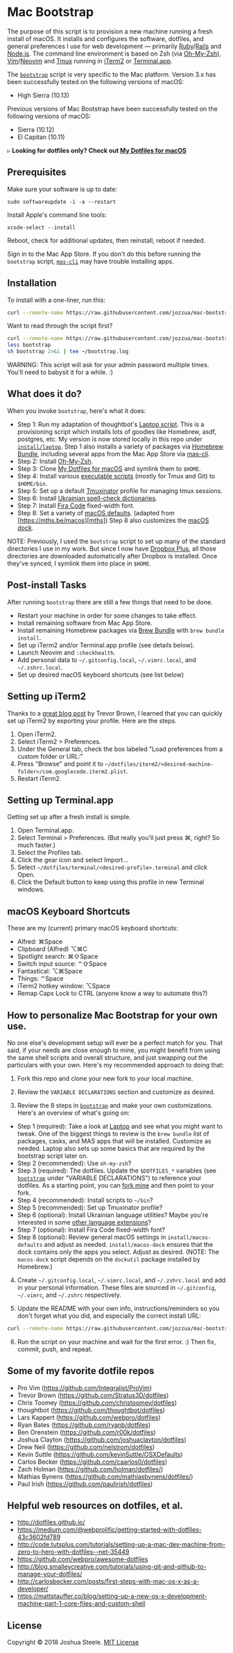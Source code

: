 # Mac Bootstrap


The purpose of this script is to provision a new machine running a fresh install of macOS. It installs and configures the software, dotfiles, and general preferences I use for web development — primarily [Ruby][ruby]/[Rails][rails] and [Node.js][nodejs]. The command line environment is based on Zsh (via [Oh-My-Zsh][omz]), [Vim][vim]/[Neovim][neovim] and [Tmux][tmux] running in [iTerm2][iterm2] or [Terminal.app][terminal].

The [`bootstrap`][bootstrap] script is very specific to the Mac platform. Version 3.x has been successfully tested on the following versions of macOS:

* High Sierra (10.13)

Previous versions of Mac Bootstrap have been successfully tested on the following versions of macOS:

* Sierra (10.12)
* El Capitan (10.11)

&#9657; **Looking for dotfiles only? Check out [My Dotfiles for macOS](http://jsua.co/dotfiles)**

## Prerequisites

Make sure your software is up to date:

	sudo softwareupdate -i -a --restart

Install Apple's command line tools:

	xcode-select --install

Reboot, check for additional updates, then reinstall, reboot if needed.

Sign in to the Mac App Store. If you don't do this before running the `bootstrap` script, [`mas-cli`][mas-cli] may have trouble installing apps.

## Installation

To install with a one-liner, run this:

```sh
curl --remote-name https://raw.githubusercontent.com/jozzua/mac-bootstrap/master/bootstrap && sh bootstrap 2>&1 | tee ~/bootstrap.log
```

Want to read through the script first?
```sh
curl --remote-name https://raw.githubusercontent.com/jozzua/mac-bootstrap/master/bootstrap
less bootstrap
sh bootstrap 2>&1 | tee ~/bootstrap.log
```

WARNING: This script will ask for your admin password multiple times. You'll need to babysit it for a while. :)

## What does it do?

When you invoke `bootstrap`, here's what it does:

* Step 1: Run my adaptation of thoughtbot's [Laptop script][laptop]. This is a provisioning script which installs lots of goodies like Homebrew, asdf, postgres, etc. My version is now stored locally in this repo under [`install/laptop`][my-laptop]. Step 1 also installs a variety of packages via [Homebrew Bundle][brew-bundle], including several apps from the Mac App Store via [mas-cli][mas-cli].
* Step 2: Install [Oh-My-Zsh][omz].
* Step 3: Clone [My Dotfiles for macOS][dotfiles] and symlink them to `$HOME`.
* Step 4: Install various [executable scripts][exe-scripts] (mostly for Tmux and Git) to `$HOME/bin`.
* Step 5: Set up a default [Tmuxinator][tmuxinator] profile for managing tmux sessions.
* Step 6: Install [Ukrainian spell-check dictionaries][dictionaries].
* Step 7: Install [Fira Code][fira-code] fixed-width font.
* Step 8: Set a variety of [macOS defaults][macos-defaults]. (adapted from [https://mths.be/macos][mths]) Step 8 also customizes the [macOS dock][macos-dock].

NOTE: Previously, I used the `bootstrap` script to set up many of the standard directories I use in my work. But since I now have [Dropbox Plus][db-plus], all those directories are downloaded automatically after Dropbox is installed. Once they've synced, I symlink them into place in `$HOME`.

## Post-install Tasks

After running `bootstrap` there are still a few things that need to be done.

* Restart your machine in order for some changes to take effect.
* Install remaining software from Mac App Store.
* Install remaining Homebrew packages via [Brew Bundle][brew-bundle] with `brew bundle install`.
* Set up iTerm2 and/or Terminal.app profile (see details below).
* Launch Neovim and `:checkhealth`.
* Add personal data to `~/.gitconfig.local`, `~/.vimrc.local`, and `~/.zshrc.local`.
* Set up desired macOS keyboard shortcuts (see list below)

## Setting up iTerm2

Thanks to a [great blog post][stratus3d] by Trevor Brown, I learned that you can quickly set up iTerm2 by exporting your profile. Here are the steps.

1. Open iTerm2.
2. Select iTerm2 > Preferences.
3. Under the General tab, check the box labeled "Load preferences from a custom folder or URL:"
4. Press "Browse" and point it to `~/dotfiles/iterm2/<desired-machine-folder>/com.googlecode.iterm2.plist`.
5. Restart iTerm2.

## Setting up Terminal.app

Getting set up after a fresh install is simple.

1. Open Terminal.app.
1. Select Terminal > Preferences. (But really you'll just press &#8984;, right? So much faster.)
1. Select the Profiles tab.
1. Click the gear icon and select Import...
1. Select `~/dotfiles/terminal/<desired-profile>.terminal` and click Open.
1. Click the Default button to keep using this profile in new Terminal windows.

## macOS Keyboard Shortcuts

These are my (current) primary macOS keyboard shortcuts:

* Alfred: &#8984;Space
* Clipboard (Alfred) &#8997;&#8984;C
* Spotlight search: &#8984;&#8679;Space
* Switch input source: &#8963;&#8679;Space
* Fantastical: &#8997;&#8984;Space
* Things: &#8963;Space
* iTerm2 hotkey window: &#8997;Space
* Remap Caps Lock to CTRL (anyone know a way to automate this?)

## How to personalize Mac Bootstrap for your own use.

No one else's development setup will ever be a perfect match for you. That said, if your needs are close enough to mine, you might benefit from using the same shell scripts and overall structure, and just swapping out the particulars with your own. Here's my recommended approach to doing that:

1) Fork this repo and clone your new fork to your local machine.

2) Review the `VARIABLE DECLARATIONS` section and customize as desired.

3) Review the 8 steps in [`bootstrap`][bootstrap] and make your own customizations. Here's an overview of what's going on:

* Step 1 (required): Take a look at [Laptop][laptop] and see what you might want to tweak. One of the biggest things to review is the `brew bundle` list of packages, casks, and MAS apps that will be installed. Customize as needed. Laptop also sets up some basics that are required by the bootstrap script later on.
* Step 2 (recommended): Use `oh-my-zsh`?
* Step 3 (required): The dotfiles. Update the `$DOTFILES_*` variables (see [`bootstrap`][bootstrap] under "VARIABLE DECLARATIONS") to reference your dotfiles. As a starting point, you can [fork mine][dotfiles] and then point to your fork.
* Step 4 (recommended): Install scripts to `~/bin`?
* Step 5 (recommended): Set up Tmuxinator profile?
* Step 6 (optional): Install Ukrainian language utilities? Maybe you're interested in some [other language extensions][lang-extensions]?
* Step 7 (optional): Install Fira Code fixed-width font?
* Step 8 (optional): Review general macOS settings in `install/macos-defaults` and adjust as needed. `install/macos-dock` ensures that the dock contains only the apps you select. Adjust as desired. (NOTE: The `macos-dock` script depends on the `dockutil` package installed by Homebrew.)

4) Create `~/.gitconfig.local`, `~/.vimrc.local`, and `~/.zshrc.local` and add in your personal information. These files are sourced in `~/.gitconfig`, `~/.vimrc`, and `~/.zshrc` respectively.

5) Update the README with your own info, instructions/reminders so you don't forget what you did, and especially the correct install URL:

```sh
curl --remote-name https://raw.githubusercontent.com/jozzua/mac-bootstrap/master/bootstrap && sh bootstrap 2>&1 | tee ~/boostrap.log
```

6) Run the script on your machine and wait for the first error. :) Then fix, commit, push, and repeat.

## Some of my favorite dotfile repos

* Pro Vim (https://github.com/Integralist/ProVim)
* Trevor Brown (https://github.com/Stratus3D/dotfiles)
* Chris Toomey (https://github.com/christoomey/dotfiles)
* thoughtbot (https://github.com/thoughtbot/dotfiles)
* Lars Kappert (https://github.com/webpro/dotfiles)
* Ryan Bates (https://github.com/ryanb/dotfiles)
* Ben Orenstein (https://github.com/r00k/dotfiles)
* Joshua Clayton (https://github.com/joshuaclayton/dotfiles)
* Drew Neil (https://github.com/nelstrom/dotfiles)
* Kevin Suttle (https://github.com/kevinSuttle/OSXDefaults)
* Carlos Becker (https://github.com/caarlos0/dotfiles)
* Zach Holman (https://github.com/holman/dotfiles/)
* Mathias Bynens (https://github.com/mathiasbynens/dotfiles/)
* Paul Irish (https://github.com/paulirish/dotfiles)

## Helpful web resources on dotfiles, et al.

* http://dotfiles.github.io/
* https://medium.com/@webprolific/getting-started-with-dotfiles-43c3602fd789
* http://code.tutsplus.com/tutorials/setting-up-a-mac-dev-machine-from-zero-to-hero-with-dotfiles--net-35449
* https://github.com/webpro/awesome-dotfiles
* http://blog.smalleycreative.com/tutorials/using-git-and-github-to-manage-your-dotfiles/
* http://carlosbecker.com/posts/first-steps-with-mac-os-x-as-a-developer/
* https://mattstauffer.co/blog/setting-up-a-new-os-x-development-machine-part-1-core-files-and-custom-shell

## License

Copyright &copy; 2018 Joshua Steele. [MIT License](https://github.com/joshukraine/mac-bootstrap/blob/master/LICENSE)

[bootstrap]: https://github.com/joshukraine/mac-bootstrap/blob/master/bootstrap
[brew-bundle]: https://github.com/Homebrew/homebrew-bundle#usage
[db-plus]: https://db.tt/Kmoif6SG
[dictionaries]: https://extensions.openoffice.org/en/project/ukrainian-dictionary
[dotfiles]: http://jsua.co/dotfiles
[exe-scripts]: https://github.com/joshukraine/mac-bootstrap/tree/master/bin
[fira-code]: https://github.com/tonsky/FiraCode
[iterm2]: https://www.iterm2.com/
[lang-extensions]: http://extensions.services.openoffice.org/en/search?f[0]=field_project_tags%3A157
[laptop]: https://github.com/thoughtbot/laptop
[macos-defaults]: https://github.com/joshukraine/mac-bootstrap/blob/master/install/macos-defaults
[macos-dock]: https://github.com/kcrawford/dockutil
[mas-cli]: https://github.com/mas-cli/mas
[mths]: https://mths.be/macos
[my-laptop]: https://github.com/joshukraine/mac-bootstrap/blob/master/install/laptop
[neovim]: https://neovim.io/
[nodejs]: https://nodejs.org/
[omz]: http://ohmyz.sh/
[rails]: https://rubyonrails.org/
[ruby]: https://www.ruby-lang.org/en
[screenshot]: https://s3.amazonaws.com/images.jsua.co/mac-bootstrap-welcome-05-26-2018.png
[stratus3d]: http://stratus3d.com/blog/2015/02/28/sync-iterm2-profile-with-dotfiles-repository/
[terminal]: https://en.wikipedia.org/wiki/Terminal_(macOS)
[tmux]: https://github.com/tmux/tmux/wiki
[tmuxinator]: https://github.com/tmuxinator/tmuxinator
[vim]: http://www.vim.org/
